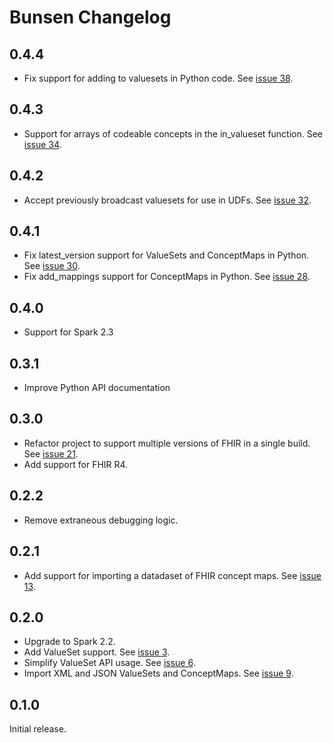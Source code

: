 # Bunsen Changelog

## 0.4.4
* Fix support for adding to valuesets in Python code. See [issue 38](https://github.com/cerner/bunsen/issues/38).

## 0.4.3
* Support for arrays of codeable concepts in the in_valueset function. See [issue 34](https://github.com/cerner/bunsen/issues/34).

## 0.4.2
* Accept previously broadcast valuesets for use in UDFs. See [issue 32](https://github.com/cerner/bunsen/issues/32).

## 0.4.1
* Fix latest_version support for ValueSets and ConceptMaps in Python. See [issue 30](https://github.com/cerner/bunsen/issues/30).
* Fix add_mappings support for ConceptMaps in Python. See [issue 28](https://github.com/cerner/bunsen/issues/28).

## 0.4.0
* Support for Spark 2.3

## 0.3.1
* Improve Python API documentation

## 0.3.0
* Refactor project to support multiple versions of FHIR in a single build. See [issue 21](https://github.com/cerner/bunsen/issues/21).
* Add support for FHIR R4.

## 0.2.2
* Remove extraneous debugging logic.

## 0.2.1
* Add support for importing a datadaset of FHIR concept maps. See [issue 13](https://github.com/cerner/bunsen/issues/13).

## 0.2.0
* Upgrade to Spark 2.2.
* Add ValueSet support. See [issue 3](https://github.com/cerner/bunsen/issues/3).
* Simplify ValueSet API usage. See [issue 6](https://github.com/cerner/bunsen/issues/6).
* Import XML and JSON ValueSets and ConceptMaps. See [issue 9](https://github.com/cerner/bunsen/issues/9).

## 0.1.0
Initial release.
